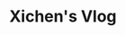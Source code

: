 ---
layout: default
title: Xichen's Vlog
nav_order: 2
permalink: https://soundoer.com/Xichen_VLOG/
---